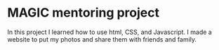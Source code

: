 # MAGIC mentoring project
In this project I learned how to use html, CSS, and Javascript. I made a website to put my photos and share them with friends and family.
